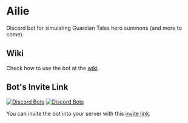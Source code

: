 # Ailie

Discord bot for simulating Guardian Tales hero summons (and more to come).

## Wiki

Check how to use the bot at the [wiki](https://github.com/riazufila/ailie/wiki/Ailie's-Wiki).

## Bot's Invite Link

[![Discord Bots](https://top.gg/api/widget/status/820515330140930048.svg)](https://top.gg/bot/820515330140930048)
[![Discord Bots](https://top.gg/api/widget/owner/820515330140930048.svg)](https://top.gg/bot/820515330140930048)

You can invite the bot into your server with this [invite link](https://discord.com/api/oauth2/authorize?client_id=820515330140930048&permissions=0&scope=bot).
